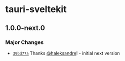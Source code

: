 # tauri-sveltekit

## 1.0.0-next.0

### Major Changes

- [`39bd77a`](https://github.com/haleksandre/tauri-sveltekit/commit/39bd77a88bc0a65c67e1f199bdee88520c254108) Thanks [@haleksandre](https://github.com/haleksandre)! - initial next version

